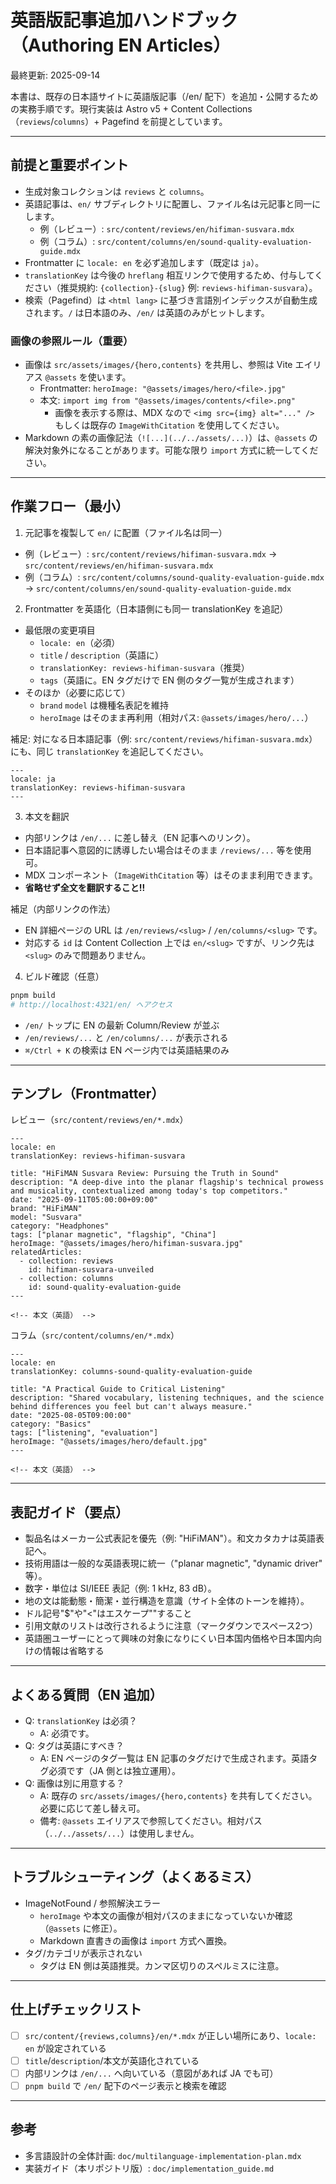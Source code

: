 # 英語版記事追加ハンドブック（Authoring EN Articles）

最終更新: 2025-09-14

本書は、既存の日本語サイトに英語版記事（/en/ 配下）を追加・公開するための実務手順です。現行実装は Astro v5 + Content Collections（`reviews`/`columns`）+ Pagefind を前提としています。

---

## 前提と重要ポイント

- 生成対象コレクションは `reviews` と `columns`。
- 英語記事は、`en/` サブディレクトリに配置し、ファイル名は元記事と同一にします。
  - 例（レビュー）: `src/content/reviews/en/hifiman-susvara.mdx`
  - 例（コラム）: `src/content/columns/en/sound-quality-evaluation-guide.mdx`
- Frontmatter に `locale: en` を必ず追加します（既定は `ja`）。
- `translationKey` は今後の `hreflang` 相互リンクで使用するため、付与してください（推奨規約: `{collection}-{slug}` 例: `reviews-hifiman-susvara`）。
- 検索（Pagefind）は `<html lang>` に基づき言語別インデックスが自動生成されます。`/` は日本語のみ、`/en/` は英語のみがヒットします。

### 画像の参照ルール（重要）

- 画像は `src/assets/images/{hero,contents}` を共用し、参照は Vite エイリアス `@assets` を使います。
  - Frontmatter: `heroImage: "@assets/images/hero/<file>.jpg"`
  - 本文: `import img from "@assets/images/contents/<file>.png"`
    - 画像を表示する際は、MDX なので `<img src={img} alt="..." />` もしくは既存の `ImageWithCitation` を使用してください。
- Markdown の素の画像記法（`![...](../../assets/...)`）は、`@assets` の解決対象外になることがあります。可能な限り `import` 方式に統一してください。

---

## 作業フロー（最小）

1) 元記事を複製して `en/` に配置（ファイル名は同一）
- 例（レビュー）: `src/content/reviews/hifiman-susvara.mdx` → `src/content/reviews/en/hifiman-susvara.mdx`
- 例（コラム）: `src/content/columns/sound-quality-evaluation-guide.mdx` → `src/content/columns/en/sound-quality-evaluation-guide.mdx`

2) Frontmatter を英語化（日本語側にも同一 translationKey を追記）
- 最低限の変更項目
  - `locale: en`（必須）
  - `title` / `description`（英語に）
  - `translationKey: reviews-hifiman-susvara`（推奨）
  - `tags`（英語に。EN タグだけで EN 側のタグ一覧が生成されます）
- そのほか（必要に応じて）
  - `brand` `model` は機種名表記を維持
  - `heroImage` はそのまま再利用（相対パス: `@assets/images/hero/...`）

補足: 対になる日本語記事（例: `src/content/reviews/hifiman-susvara.mdx`）にも、同じ `translationKey` を追記してください。
```mdx
---
locale: ja
translationKey: reviews-hifiman-susvara
---
```

3) 本文を翻訳
- 内部リンクは `/en/...` に差し替え（EN 記事へのリンク）。
- 日本語記事へ意図的に誘導したい場合はそのまま `/reviews/...` 等を使用可。
- MDX コンポーネント（`ImageWithCitation` 等）はそのまま利用できます。
- **省略せず全文を翻訳すること!!**

補足（内部リンクの作法）
- EN 詳細ページの URL は `/en/reviews/<slug>` / `/en/columns/<slug>` です。
- 対応する `id` は Content Collection 上では `en/<slug>` ですが、リンク先は `<slug>` のみで問題ありません。

4) ビルド確認（任意）
```bash
pnpm build
# http://localhost:4321/en/ へアクセス
```
- `/en/` トップに EN の最新 Column/Review が並ぶ
- `/en/reviews/...` と `/en/columns/...` が表示される
- `⌘/Ctrl + K` の検索は EN ページ内では英語結果のみ

---

## テンプレ（Frontmatter）

レビュー（`src/content/reviews/en/*.mdx`）
```mdx
---
locale: en
translationKey: reviews-hifiman-susvara

title: "HiFiMAN Susvara Review: Pursuing the Truth in Sound"
description: "A deep-dive into the planar flagship's technical prowess and musicality, contextualized among today's top competitors."
date: "2025-09-11T05:00:00+09:00"
brand: "HiFiMAN"
model: "Susvara"
category: "Headphones"
tags: ["planar magnetic", "flagship", "China"]
heroImage: "@assets/images/hero/hifiman-susvara.jpg"
relatedArticles:
  - collection: reviews
    id: hifiman-susvara-unveiled
  - collection: columns
    id: sound-quality-evaluation-guide
---

<!-- 本文（英語） -->
```

コラム（`src/content/columns/en/*.mdx`）
```mdx
---
locale: en
translationKey: columns-sound-quality-evaluation-guide

title: "A Practical Guide to Critical Listening"
description: "Shared vocabulary, listening techniques, and the science behind differences you feel but can't always measure."
date: "2025-08-05T09:00:00"
category: "Basics"
tags: ["listening", "evaluation"]
heroImage: "@assets/images/hero/default.jpg"
---

<!-- 本文（英語） -->
```

---

## 表記ガイド（要点）

- 製品名はメーカー公式表記を優先（例: "HiFiMAN"）。和文カタカナは英語表記へ。
- 技術用語は一般的な英語表現に統一（"planar magnetic", "dynamic driver" 等）。
- 数字・単位は SI/IEEE 表記（例: 1 kHz, 83 dB）。
- 地の文は能動態・簡潔・並行構造を意識（サイト全体のトーンを維持）。
- ドル記号"$"や"<"はエスケープ"\"すること
- 引用文献のリストは改行されるように注意（マークダウンでスペース2つ）
- 英語圏ユーザーにとって興味の対象になりにくい日本国内価格や日本国内向けの情報は省略する

---

## よくある質問（EN 追加）

- Q: `translationKey` は必須？
  - A: 必須です。
- Q: タグは英語にすべき？
  - A: EN ページのタグ一覧は EN 記事のタグだけで生成されます。英語タグ必須です（JA 側とは独立運用）。
- Q: 画像は別に用意する？
  - A: 既存の `src/assets/images/{hero,contents}` を共有してください。必要に応じて差し替え可。
  - 備考: `@assets` エイリアスで参照してください。相対パス（`../../assets/...`）は使用しません。

---

## トラブルシューティング（よくあるミス）

- ImageNotFound / 参照解決エラー
  - `heroImage` や本文の画像が相対パスのままになっていないか確認（`@assets` に修正）。
  - Markdown 直書きの画像は `import` 方式へ置換。
- タグ/カテゴリが表示されない
  - タグは EN 側は英語推奨。カンマ区切りのスペルミスに注意。

---

## 仕上げチェックリスト

- [ ] `src/content/{reviews,columns}/en/*.mdx` が正しい場所にあり、`locale: en` が設定されている
- [ ] `title`/`description`/本文が英語化されている
- [ ] 内部リンクは `/en/...` へ向いている（意図があれば JA でも可）
- [ ] `pnpm build` で `/en/` 配下のページ表示と検索を確認

---

## 参考

- 多言語設計の全体計画: `doc/multilanguage-implementation-plan.mdx`
- 実装ガイド（本リポジトリ版）: `doc/implementation_guide.md`
